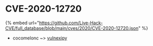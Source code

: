 # CVE-2020-12720
{% embed url="https://github.com/Live-Hack-CVE/full_database/blob/main/cves/2020/CVE-2020-12720.json" %}

* cocomelonc ~> [vulnexipy](https://www.alice-snow.ru/2020/database/cve-2020-12720/vulnexipy-cocomelonc)